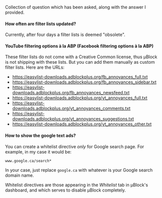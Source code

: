 Collection of question which has been asked, along with the answer I provided.

#### How often are filter lists updated?

Currently, after four days a filter lists is deemed "obsolete".

#### YouTube filtering options à la ABP (Facebook filtering options à la ABP)

These filter lists do not come with a Creative Common license, thus µBlock is not shipping with these lists. But you can add them manually as custom filter lists. Here are the URLs:

- <https://easylist-downloads.adblockplus.org/fb_annoyances_full.txt>
- <https://easylist-downloads.adblockplus.org/fb_annoyances_sidebar.txt>
- <https://easylist-downloads.adblockplus.org/fb_annoyances_newsfeed.txt>
- <https://easylist-downloads.adblockplus.org/yt_annoyances_full.txt>
- <https://easylist-downloads.adblockplus.org/yt_annoyances_comments.txt>
- <https://easylist-downloads.adblockplus.org/yt_annoyances_suggestions.txt>
- <https://easylist-downloads.adblockplus.org/yt_annoyances_other.txt>

#### How to show the google text ads?

You can create a whitelist directive *only* for Google search page. For example, in my case it would be:

    www.google.ca/search*

In your case, just replace `google.ca` with whatever is your Google search domain name.

Whitelist directives are those appearing in the _Whitelist_ tab in µBlock's dashboard, and which serves to disable µBlock completely.